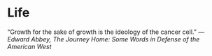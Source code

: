 # Life

“Growth for the sake of growth is the ideology of the cancer cell.” 
― *Edward Abbey, The Journey Home: Some Words in Defense of the American West*
